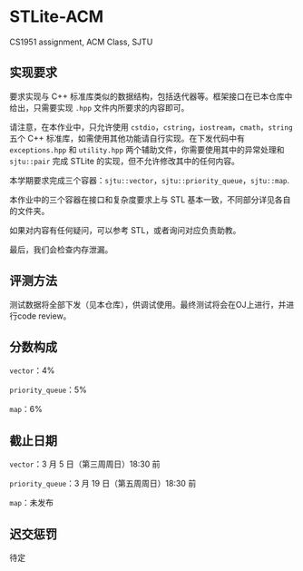 # STLite-ACM

CS1951 assignment, ACM Class, SJTU

## 实现要求

要求实现与 C++ 标准库类似的数据结构，包括迭代器等。框架接口在已本仓库中给出，只需要实现 `.hpp` 文件内所要求的内容即可。

请注意，在本作业中，只允许使用 `cstdio`，`cstring`，`iostream`，`cmath`，`string` 五个 C++ 标准库，如需使用其他功能请自行实现。在下发代码中有 `exceptions.hpp` 和 `utility.hpp` 两个辅助文件，你需要使用其中的异常处理和 `sjtu::pair` 完成 STLite 的实现，但不允许修改其中的任何内容。

本学期要求完成三个容器：`sjtu::vector`，`sjtu::priority_queue`，`sjtu::map`.

本作业中的三个容器在接口和复杂度要求上与 STL 基本一致，不同部分详见各自的文件夹。

如果对内容有任何疑问，可以参考 STL，或者询问对应负责助教。

最后，我们会检查内存泄漏。


## 评测方法

测试数据将全部下发（见本仓库），供调试使用。最终测试将会在OJ上进行，并进行code review。

## 分数构成

`vector`：4%

`priority_queue`：5%

`map`：6%

## 截止日期

`vector`：3 月 5 日（第三周周日）18:30 前

`priority_queue`：3 月 19 日（第五周周日）18:30 前

`map`：未发布

## 迟交惩罚

待定
